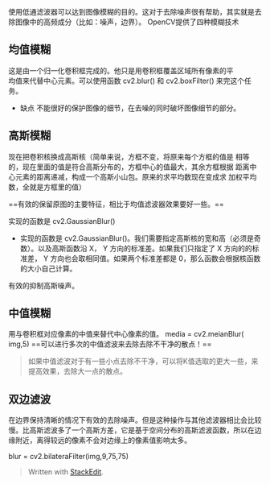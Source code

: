使用低通滤波器可以达到图像模糊的目的。这对于去除噪声很有帮助，其实就是去除图像中的高频成分（比如：噪声，边界）。
OpenCV提供了四种模糊技术
## 均值模糊
这是由一个归一化卷积框完成的。他只是用卷积框覆盖区域所有像素的平  
均值来代替中心元素。可以使用函数 cv2.blur() 和 cv2.boxFilter() 来完这个任务。

- 缺点
不能很好的保护图像的细节，在去噪的同时破坏图像细节的部分。
## 高斯模糊
现在把卷积核换成高斯核（简单来说，方框不变，将原来每个方框的值是  相等的，现在里面的值是符合高斯分布的，方框中心的值最大，其余方框根据  距离中心元素的距离递减，构成一个高斯小山包。原来的求平均数现在变成求  加权平均数，全就是方框里的值）

==有效的保留原图的主要特征，相比于均值滤波器效果要好一些。==

实现的函数是 cv2.GaussianBlur()
- 实现的函数是 cv2.GaussianBlur()。我们需要指定高斯核的宽和高（必须是奇数）。以及高斯函数沿 X， Y 方向的标准差。如果我们只指定了 X 方向的的标准差， Y 方向也会取相同值。如果两个标准差都是 0，那么函数会根据核函数的大小自己计算。

有效的抑制高斯噪声。
## 中值模糊
用与卷积框对应像素的中值来替代中心像素的值。
media = cv2.meianBlur( img,5)
==可以进行多次的中值滤波来去除去除不干净的散点！==
>如果中值滤波对于有一些小点去除不干净，可以将K值选取的更大一些，来提高效果，去除大一点的散点。


## 双边滤波
在边界保持清晰的情况下有效的去除噪声。但是这种操作与其他滤波器相比会比较慢。比高斯滤波多了一个高斯方差，它是基于空间分布的高斯滤波函数，所以在边缘附近，离得较远的像素不会对边缘上的像素值影响太多。

blur = cv2.bilateraFilter(img,9,75,75)

> Written with [StackEdit](https://stackedit.io/).
<!--stackedit_data:
eyJoaXN0b3J5IjpbMTgwNTU4MzMxNyw4Mjk2MDQ3NTUsMTkxMz
Y2OTA2NV19
-->
